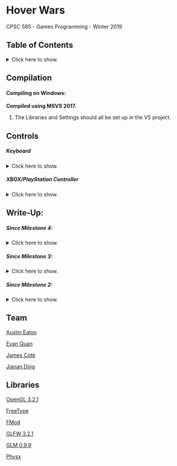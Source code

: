 # Hover Wars

CPSC 585 - Games Programming - Winter 2019

<!-- ![](title-image) -->

## Table of Contents

<details>
<summary>Click here to show.</summary>

1. [Compilation](#compilation)
2. [Controls](#controls)
3. [Write-Up](#write-up)
    - [Since Milestone 4](#since-milestone-4)
    - [Since Milestone 3](#since-milestone-3)
    - [Since Milestone 2](#since-milestone-2)
4. [Team](#team)
5. [Libraries](#libraries)

</details>

## Compilation

#### Compiling on Windows:

**Compiled using MSVS 2017.**

1. The Libraries and Settings should all be set up in the VS project.

## Controls

##### Keyboard

<details>
<summary>Click here to show.</summary>

##### Movement

**W** - Move Forward

**A** - Move Left

**S** - Move Back

**D** - Move Right

**J** - Turn Left

**L** - Turn Right

##### Dash

**I** - Dash Forward

**H** - Dash Left

**K** - Dash Back

**;** - Dash Right

##### Abilities

**Space** - Rocket

**Left Shift** - Trail

**Left Control** - Spikes

#### Other

**Left Click** - Spawns a particle Emitter at the mouse intersection with the
             xz-plane @ yAxis = 0

**Right Click** - Holding down Right Click and moving the mouse will allow you
              to adjust the camera around the vehicle

#### Debug Commands (for Debug mode only)

##### Switching Keyboard Player

**1** - Player 1

**2** - Player 2

**3** - Player 3

**4** - Player 4

**F** - Toggle Wireframe Mode

**C** - Toggle Debug Camera for current player

**B** - Toggle Bounding Box rendering

**M** - Toggle Spatial Map Debug rendering

**Keypad 0** - Set User Interface display count to 0

**Keypad 1** - Set User Interface display count to 1

**Keypad 2** - Set User Interface display count to 2

**Keypad 3** - Set User Interface display count to 3

**Keypad 4** - Set User Interface display count to 4

**R** - Player 1 hits Player 2

**T** - Player 2 hits Player 1

</details>

##### XBOX/PlayStation Controller

<details>
<summary>Click here to show.</summary>

**Left Joystick** - Applies a force on the vehicle in that direction on the
                    xz-plane, WRT to Vehicle space.

**Right Joystick** - Rotates the vehicle left or right.

**Right Trigger** - Press to fire rocket

**Right Bumper** - Hold to switch to alternate camera

**Left Trigger** - Hold to activate flame trail

**Left Bumper** - Press to activate spikes

**X, Y, A, B** - Directional dash

**D-pad** - Honk

</details>

## Write-Up:

##### Since Milestone 4:

<details>
<summary>Click here to show.</summary>
</details>

##### Since Milestone 3:

<details>
<summary>Click here to show.</summary>

### Game Rules

First blood - the first hit of the game grants extra points. This incentivizes
more aggressive play at the start.

A clarification from Milestone 3: there are no deaths and respawns. Our system
focuses on gathering points by hitting other players with abilities like
Mario Kart's battle system.
To punish getting hit, we tried:
- **respawn on hit** - we found it very disorienting having to constantly
  respawn to a random respawn point every time you got hit and having to
  regain your bearings. We suspect it would also be disorienting to see
  hovercrafts spawn near you without warning.
- **losing control for a short duration** - this caused a problem with spikes,
  as you could stun-lock another player by constantly ramming into them and
  spamming spikes. This was partially alleviated by applying a force to
  hovercrafts as they collide with one another, but it's still bad when
  multiple bots are teaming up against a single player.

We settled for resetting ability cooldowns, and losing more points based on
killstreak (explanation next).

### Powerups

#### Timed

Whenever a player hits the player with the most points, they are given a speed
most powerup, which lasts for 20 seconds.

A speed boost is also given to first blood.

#### Stacking

Ability cool downs have been rebalanced to have a much longer time than
before.

Rocket - 5s

Spikes - 3s

Dash - 3s

Whenever players increase their killstreak, their cool downs shorten
by 10% up to a minimum cool down value:

Rocket - 1s

Spikes - 1s

Dash - 0.5s

If their killstreak is lost, their cool downs reset to their base values.

This awards more defensive play and incentives players to put more effort into
dodging enemy attacks. Getting hit now gives a much stronger "feels bad"
response, especially after a long killstreak.

### Ending the Game

The game ends when the game timer hits 0. The player with the most points
wins.

#### End Game Awards

At the end of the game, players are given certain awards for accomplishing
certain tasks, gaining extra bonus points. The currently implemented awards
are:

**Gotta Go Fast!** - Most speed boosts +200

**Tactical** - Largest killstreak +200

**Rocket Man** - Most rocket kills +100

**Pyromaniac** - Most flame trail kills +100

**Porcupine** - Most spike trail kills +100

**Consolation** - Most deaths +100

If there are is more than 1 human player and more than 1 bot in the game,
these awards are available:

**Ludite** - Most bot kills +200

**Misanthropist** - Most player kills +200

#### Points

While still weaker than a player, bots are much challenging than initially
planned, and so now award the same number of points as hitting other human
players.

Points awarded to the attacker now increases with the killstreak of the player
they hit. This should make high killstreak players a larger priority to
target.

### Menus

The game now has a menu system instead of starting directly in-game.

**Start Menu** - the initial splash screen when starting the program, akin to
many old arcade games. Pressing accept will move to the Main Menu.

**Main Menu** - allows the player to start a new game or quit the program.
They can go back to the Start Menu.

**Pregame Menu** - Lets the user choose the game parameters before starting
the game. The user can choose the number of players, number of bots, and game
round time before choosing to start the game, which goes to the Game Menu.
They can also go back to the Main Menu.

**Game Menu** - This is the in-game behaviour as seen before. The player can
press Start to go to the Pause Menu.

**Pause Menu** - The game pauses. The user can continue the game, or end the
game, which goes to the post-game menu.

**Postgame Menu** - After the game, all the end game awards are assigned, and
all the points are tallied up to determine the round winner. This then leads
to quitting the program.

### User Interface

Speed boost prompt displays for the duration of the player's speed boost.

### Sound

Entering the pause menu pauses all in-game sounds, and plays a pause music
loop. Returning to the Game Menu resumes playing in-game sounds as it left
off.

Moving the cursor, or selecting options in the menus plays a random cursor
sound.

Spikes make a sound when deactivating.

Rockets make a sound when firing and when impacting a surface.


### Abilities

Spikes
- Now render and are animated when they are activated and deactivated.

Rockets
- Physics and rendering are now complete

Flame Trail
- Now work with physics

### Driving model

- When hovercrafts collide, a force pushes them away. This makes it more
  difficult to constantly ram into another vehicle non-stop.

- Hovercraft centre of gravity has been lowered to make flipping more
  difficult and recovering from flipping easier.

</details>

##### Since Milestone 2:

<details>
<summary>Click here to show.</summary>

### Font Rendering

The TTF file for the font is parsed using FreeType and saved into an internal
bitmap layout of all the valid characters for rendering text. Then each glyph
information (uv offset/size, bearing, advance) is stored in a hashmap for
indexing into the bitmap. This allows us to render full lines of text with
1 draw call as opposed to having a texture for each glyph and a draw call for
each character.

### Spatial Data Map
There's a basic Spatial Data Map in place that is intended to be utilized for
pathfinding and other necessities. On scene load, all the entities are given
to the spatial data map who populates a static map as well as a hashtable
listing the spatial parameters for each entity in the scene. Dynamic Entities
are updated as they move while static entities are left untouched within the
static data map. While running in debug mode, you can view a visual
representation of the spatial data structure by pressing 'm'. This rendering
is rather expensive and is only available in debug mode. The color codes are
as follows:

- Red: This represents a Static Entity. Path-finding will probably treat these
  spaces as unpassable terrain for finding a path to their target.
- White: This represents the Space a Point Light covers. I had intended to
  speed up lighting calculations by only using lights that the entity is near.
  This is currently not the case, but it may be revisited in the future.
- Purple: This represents a Spot Light. We had a vision for the aesthetic to
  be gritty and cyber-punky. We wanted Spotlights to cast shadows as dynamic
  entities crossed under them. In order to limit shadow calculations, I wanted
  to have a default shadow map for each light and only calculate shadows for
  spotlights that have a dynamic entity within their space. This may not make
  it to release.
- Jade: This represents a dynamic entity. Dynamic Entities cover multiple
  spaces based on their spatial dimensions and it's important that they stay
  updated every frame.

### Shadow Mapping

The directional light in the scene casts shadows. The shadow map is specified
in the scene that loaded in under the directional light entity entry. The
texture size for the shadow is rather large to avoid overly pixellated
shadows. Also, a smoothing kernel is applied to the shadows to soften their
edges and blend with the fragment colors in a nicer way.

### Game Rules

**Abilities**

Rocket

- Implemented
    - Controls
    - Cooldown
    - Sound
    - Internal collision detection
    - Collision processing
    - Physics
    - Rendering

Flame Trail

- Implemented
    - Controls
    - Fuel gauge
    - Graphics
    - Sound
    - Internal collision detection
    - Collision processing
    - Physics collision detection

Spikes

- Implemented
    - Controls
    - Cooldown
    - Sound
    - Internal collision detection
    - Collision processing
    - Physics collision detection
    - Graphics

Directional dash

- Fully implemented

Honk

- Fully implemented

Alternate camera

- Fully implemented


**Stats**
- All in game stat tracking is fully implemented in order for the game rules
  to work

```
Player:
    Score:
        Current score
        Change in score
        Total score
    Kills:
        Total kills
        Total kills against players
        Total kills against each player
        Total kills against bots
    Dominations:
        Current dominations between players
    Killstreaks:
        Current total killstreak
        Current killstreak between players
        Largest total killstreak
        Largest total killstreak between players
    Powerups:
        Total powerups picked up
    Abilities:
        Total abilities used
        Count of each ability used
```

To test this, run in `Debug` mode and press:


**R** - Player 1 hits Player 2

**T** - Player 2 hits Player 1

This demonstrates how players gain and lose points based on their current
killstreaks, dominations and revenges.


Domination
- If player A kills player B 3 times in a row without being killed by player
  B, player A will `dominate` player B.

Revenge
- If player A is dominating player B, and player B kills player A, player
  B gets `revenge` on player A. Player A no longer dominates player B.

Killstreak
- Number of kills a player has in a row without being killed by anyone

**Points**

Points are tracked as as followed (are open to change):

Base points gained for killing a bot **10**

Base points gained for killing a player **50**
- It is more rewarding to hit another player than a bot

Points gained for getting the first kill of the round (first blood) **150**
- Incentivize aggressive play at the start of the round.

Points gained for getting revenge **100**
- This gives an incentive to players to seek revenge other other players
- Provides a means for players who are not performing too well to catch up,
  but only if they have the skill to perform that kill

Points gained per killstreak **20**
- This stacks
- This rewards players who can obtain a high killstreak

Points gained for picking up a powerup **10**
- Minor extra incentive to pick up powerups

Base points lost for getting killed **30**
- Should be less points than a kill, not too much

Points lost per killstreak **10**
- This stacks
- This makes it risky to those with highstreaks as they will also lose more
  points on death


**Game Time**
- Implemented
    - The round timer tracks time correctly
- Not implemented
    - The round ends when the timer hits 0:00
    - Once the round ends, the player with the highest score wins

### User Interface

- Implemented
  - Abilities statuses
  - Score
    - Score change
  - Game time
  - Domination, revenge, killstreak messages
- Not implemented
  - Abilities images


### Sound

Music
- Music transitions and loops

Collision sounds
- Different entities result in different collision sound events.
    - Hovercraft against hovercraft
    - Hovercraft against world
    - Rocket against hovercraft (implemented, but not testable)
    - Flame against hovercraft (implemented, but not testable)
    - Spikes against hovercraft
    - Hovercraft and powerup (not implemented)
- Sound events can randomize between a pool of available sound for that sound
  event to increase variance. Random sound pools implemented for.
    - Hovercraft against hovercraft
    - Hovercraft against world
    - Spike activation

- First blood
    - First blood sound plays when the first kill is made

- Killstreaks
    - Killstreak sound plays when players reaches a high killstreak

- Domination/Revenge
    - Domination and revenge sounds play when players dominate another player
      or get revenge

- AI
    - The AI works on a basic follow model.
    - It oscillates between following the player and seeking a random point on
      the map.
    - The goal of this AI is to collide with the player with spikes engaged.
    - This will result in the AI gaining a point.

</details>

## Team

[Austin Eaton](https://github.com/austinen)

[Evan Quan](https://github.com/EvanQuan)

[James Coté](https://github.com/jamescote)

[Jianan Ding](https://github.com/jiananding)

## Libraries

[OpenGL 3.2.1](https://www.opengl.org/)

[FreeType](https://www.freetype.org/)

[FMod](https://www.fmod.com/)

[GLFW 3.2.1](https://www.glfw.org/)

[GLM 0.9.9](https://glm.g-truc.net/0.9.9/index.html)

[Physx](https://www.geforce.com/hardware/technology/physx)
